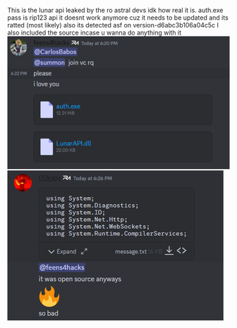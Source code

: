 This is the lunar api leaked by the ro astral devs idk how real it is. auth.exe pass is rip123 api it doesnt work anymore cuz it needs to be updated and its ratted (most likely) also its detected asf on version-d6abc3b106a04c5c
I also included the source incase u wanna do anything with it
![alt text](https://raw.githubusercontent.com/Cr4zyCop/Lunar-API/main/pic1.PNG)
![alt text](https://raw.githubusercontent.com/Cr4zyCop/Lunar-API/main/pic2.png)
